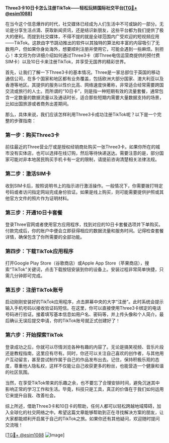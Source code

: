 **Three3卡10日卡怎么注册TikTok——轻松玩转国际社交平台[[TG💪+ @esim1088](https://t.me/s/esim1088)]**

在当今这个信息爆炸的时代，社交媒体已经成为人们生活中不可或缺的一部分。无论是分享生活点滴、获取新闻资讯，还是结识新朋友，这些平台都为我们提供了极大的便利。而提到社交媒体，不得不提的就是全球范围内广受欢迎的短视频应用——TikTok。这款由字节跳动推出的软件以其独特的算法和丰富的内容吸引了无数用户，但如果你身处海外，想要顺利注册并使用它，可能会遇到一些麻烦。别担心！本文将为你详细介绍如何通过Three3卡（即Three电信运营商提供的预付费SIM卡）以及10日卡来注册TikTok，并享受无国界的精彩世界。

首先，让我们了解一下Three3卡的基本情况。Three是一家总部位于英国的移动通信公司，在多个国家和地区都有业务覆盖，包括欧洲大部分国家、澳大利亚以及香港等地区。其提供的服务以性价比高、网络速度快著称，非常适合经常需要跨国交流或旅行的人士。而所谓的“10日卡”，则是指一种短期有效的流量套餐，通常包含一定数量的数据流量以及通话时长，适合那些短期内需要大量数据支持的场景，比如出国旅游或者商务出差期间。

那么，具体来说，我们应该怎样利用Three3卡成功注册TikTok呢？以下是一个完整的步骤指南：

### 第一步：购买Three3卡
前往最近的Three营业厅或是授权经销商处购买一张Three3卡。如果你所在的城市没有实体店，也可以选择在线订购，然后等待快递送达。需要注意的是，部分国家可能对非本地居民购买手机卡有一定的限制，请提前咨询清楚相关法律法规。

### 第二步：激活SIM卡
收到SIM卡后，按照说明书上的指示进行激活操作。一般情况下，你需要拨打特定号码或者访问指定网站完成身份验证。如果是线上购买，则可能需要提供护照或其他官方文件的照片作为证明材料。

### 第三步：开通10日卡套餐
登录Three官网或者使用官方应用程序，找到对应的10日卡套餐选项并下单购买。付款完成后，你的账户中便会立即获得相应的数据流量和服务时间。记得检查套餐详情，确保包含了你所需要的全部功能。

### 第四步：下载TikTok应用程序
打开Google Play Store（谷歌商店）或Apple App Store（苹果商店），搜索“TikTok”关键词，点击下载按钮安装到你的设备上。安装过程非常简单快捷，只需几分钟即可完成。

### 第五步：注册TikTok账号
启动刚刚安装好的TikTok应用程序，点击屏幕中央的大字“注册”。此时系统会提示输入手机号码以接收验证码短信。在这里，你可以直接使用Three3卡绑定的电话号码进行验证。接着填写基本信息如用户名、密码等，并上传头像和个人简介。最后确认无误后提交申请，你的TikTok账号就正式创建好了！

### 第六步：开始探索TikTok
登录成功之后，你就可以尽情浏览各种有趣的内容了。无论是搞笑视频、音乐片段还是教程指南，这里应有尽有。同时，你还可以关注自己喜欢的创作者，与其他用户互动留言，甚至尝试制作属于自己的作品发布出去。记住，保持积极乐观的态度，尊重他人隐私权，这样不仅能让自己收获更多的粉丝，也能营造一个健康和谐的社区氛围。

当然，在享受TikTok带来的乐趣之余，也不要忘了合理安排时间，避免沉迷其中影响正常的学习工作和生活。毕竟，科技只是工具，真正的价值在于我们如何运用它来提升自我、改善社会。

综上所述，借助Three3卡和10日卡的帮助，任何人都可以轻松跨越地域障碍，加入全球化的社交网络之中。希望这篇文章能够帮助到正在寻找解决方案的朋友，让大家都能顺利开启属于自己的TikTok之旅。如果你还有其他疑问，欢迎随时提问交流哦！

[[TG💪+ @esim1088](https://t.me/s/esim1088) ![Image](https://i.postimg.cc/4NQfJmqS/Snipaste-2025-05-13-00-14-12.png)]